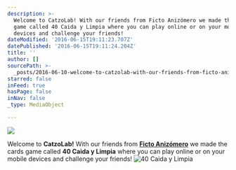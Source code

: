 ```yaml
---
description: >-
  Welcome to CatzoLab! With our friends from Ficto Anizómero we made the cards
  game called 40 Caida y Limpia where you can play online or on your mobile
  devices and challenge your friends!
dateModified: '2016-06-15T19:11:23.707Z'
datePublished: '2016-06-15T19:11:24.204Z'
title: ''
author: []
sourcePath: >-
  _posts/2016-06-10-welcome-to-catzolab-with-our-friends-from-ficto-anizomero-w.md
starred: false
inFeed: true
hasPage: false
inNav: false
_type: MediaObject

---
```

![](https://the-grid-user-content.s3-us-west-2.amazonaws.com/c42bcd22-f2be-45bd-b31f-835427704fc1.png)

Welcome to **CatzoLab!** With our friends from **[Ficto Anizómero][0]** we made the cards game called **40 Caida y Limpia** where you can play online or on your mobile devices and challenge your friends!
![40 Caida y Limpia](https://the-grid-user-content.s3-us-west-2.amazonaws.com/5b825017-89bb-40cf-bfac-bc052211c594.png)

[0]: http://anizomero.com/